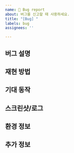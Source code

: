 ```yaml
---
name: 🐞 Bug report
about: 버그를 신고할 때 사용하세요.
title: "[Bug] "
labels: bug
assignees: ''

---
```


## 버그 설명
<!--
어떤 문제가 발생했는지 명확하고 간결하게 설명해주세요.
-->

## 재현 방법
<!--
1. ...
2. ...
3. ...
-->

## 기대 동작
<!--
원래 어떻게 동작해야 하는지 설명해주세요.
-->

## 스크린샷/로그
<!--
가능하다면 스크린샷이나 에러 로그를 첨부해주세요.
-->

## 환경 정보
<!--
- OS: [예: Windows 10, macOS 14, Ubuntu 22.04]
- 브라우저: [예: Chrome 120, Edge 110]
- 기타:
-->

## 추가 정보
<!--
추가로 남기고 싶은 내용이 있다면 적어주세요.
-->
